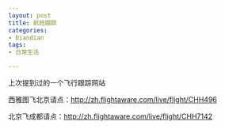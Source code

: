 ```yaml
---
layout: post
title: 航班跟踪
categories:
- Diandian
tags:
- 日常生活

---
```

<p>上次提到过的一个飞行跟踪网站</p>
<p>西雅图飞北京请点：<a href="http://zh.flightaware.com/live/flight/CHH496">http://zh.flightaware.com/live/flight/CHH496</a></p>
<p>北京飞成都请点：<a href="http://zh.flightaware.com/live/flight/CHH7142">http://zh.flightaware.com/live/flight/CHH7142</a></p>
<p></p>